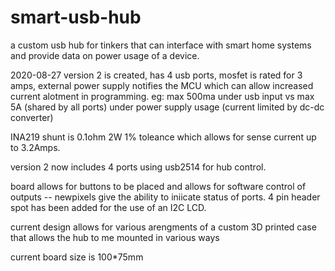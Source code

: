 # smart-usb-hub
a custom usb hub for tinkers that can interface with smart home systems and provide data on power usage of a device.

2020-08-27
version 2 is created, has 4 usb ports, mosfet is rated for 3 amps, external power supply notifies the MCU which can allow increased current alotment in programming. eg: max 500ma under usb input vs max 5A (shared by all ports) under power supply usage (current limited by dc-dc converter)

INA219 shunt is 0.1ohm 2W 1% toleance which allows for sense current up to 3.2Amps.

version 2 now includes 4 ports using usb2514 for hub control.

board allows for buttons to be placed and allows for software control of outputs -- newpixels give the ability to iniicate status of ports. 4 pin header spot has been added for the use of an I2C LCD.

current design allows for various arengments of a custom 3D printed case that allows the hub to me mounted in various ways

current board size is 100*75mm

